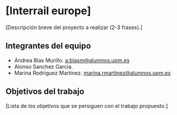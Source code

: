 # [Interrail europe]

[Descripción breve del proyecto a realizar (2-3 frases).]

## Integrantes del equipo

- Andrea Blas Murillo. a.blasm@alumnos.upm.es
- Alonso Sanchez Garcia.
- Marina Rodriguez Martinez. marina.rmartinez@alumnos.upm.es


## Objetivos del trabajo

[Lista de los objetivos que se persiguen con el trabajo propuesto.]
